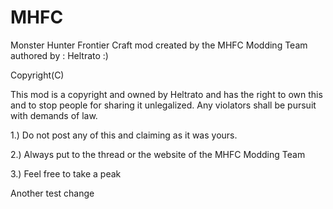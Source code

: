 MHFC
====

Monster Hunter Frontier Craft mod created by the MHFC Modding Team authored by : Heltrato :)

Copyright(C)

This mod is a copyright and owned by Heltrato and has the right to own this and to stop people for sharing it unlegalized.
Any violators shall be pursuit with demands of law.

1.) Do not post any of this and claiming as it was yours.

2.) Always put to the thread or the website of the MHFC Modding Team

3.) Feel free to take a peak

Another test change
